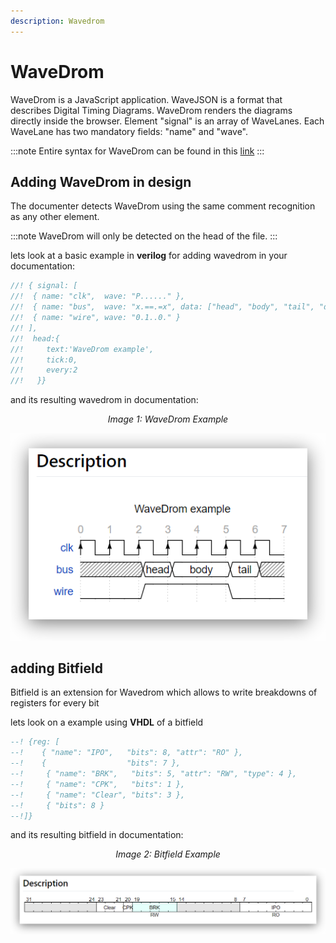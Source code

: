 ```yaml
---
description: Wavedrom
---
```


# WaveDrom

WaveDrom is a JavaScript application. WaveJSON is a format that describes Digital Timing Diagrams. WaveDrom renders the diagrams directly inside the browser. Element "signal" is an array of WaveLanes. Each WaveLane has two mandatory fields: "name" and "wave".


:::note
Entire syntax for WaveDrom can be found in this [link](https://wavedrom.com/tutorial.html)
:::

## Adding WaveDrom in design
The documenter detects WaveDrom using the same comment recognition as any other element.

:::note
WaveDrom will only be detected on the head of the file.
:::


lets look at a basic example in **verilog** for adding wavedrom in your documentation:

```verilog
//! { signal: [
//!  { name: "clk",  wave: "P......" },
//!  { name: "bus",  wave: "x.==.=x", data: ["head", "body", "tail", "data"] },
//!  { name: "wire", wave: "0.1..0." }
//! ],
//!  head:{
//!     text:'WaveDrom example',
//!     tick:0,
//!     every:2
//!   }}
```

and its resulting wavedrom in documentation:
<p align="center">
<i>Image 1: WaveDrom Example </i>

![Example Problem](/img/documenter/wavedrom-example.png) 
</p>


## adding Bitfield
Bitfield is an extension for Wavedrom which allows to write breakdowns of registers for every bit 

lets look on a example using **VHDL** of a bitfield

```vhdl
--! {reg: [
--!    { "name": "IPO",   "bits": 8, "attr": "RO" },
--!    {                  "bits": 7 },
--!     { "name": "BRK",   "bits": 5, "attr": "RW", "type": 4 },
--!     { "name": "CPK",   "bits": 1 },
--!     { "name": "Clear", "bits": 3 },
--!     { "bits": 8 }
--!]}
```
and its resulting bitfield in documentation:

<p align="center">
<i>Image 2: Bitfield Example </i>

![Example Problem](/img/documenter/bitfield-example.png) 
</p>
